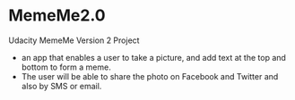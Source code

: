 # MemeMe2.0
Udacity MemeMe Version 2 Project
- an app that enables a user to take a picture, and add text at the top and bottom to form a meme.
- The user will be able to share the photo on Facebook and Twitter and also by SMS or email.
